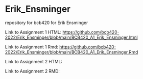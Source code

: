 # Erik_Ensminger
repository for bcb420 for Erik Ensminger


Link to Assignment 1 HTML: https://github.com/bcb420-2022/Erik_Ensminger/blob/main/BCB420_A1_Erik_Ensminger.html

Link to Assignment 1  Rmd: https://github.com/bcb420-2022/Erik_Ensminger/blob/main/BCB420_A1_Erik_Ensminger.Rmd 


Link to Assignment 2 HTML:

Link to Assignment 2  RMD:
